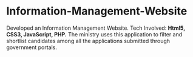 # Information-Management-Website


Developed an Information Management Website. 
Tech Involved: **Html5, CSS3, JavaScript, PHP.**
The ministry uses this application to filter and shortlist candidates among all the applications submitted
through government portals.
